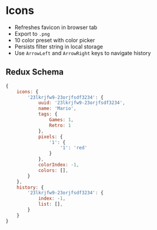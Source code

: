 # Icons

- Refreshes favicon in browser tab
- Export to `.png`
- 10 color preset with color picker
- Persists filter string in local storage
- Use `ArrowLeft` and `ArrowRight` keys to navigate history


## Redux Schema

```js
{
    icons: {
        '23lkrjfw9-23orjfsdf3234': {
            uuid: '23lkrjfw9-23orjfsdf3234',
            name: 'Mario',
            tags: {
                Games: 1,
                Retro: 1
            },
            pixels: {
                '1': {
                    '1': 'red'
                }
            },
            colorIndex: -1,
            colors: [],
        }
    },
    history: {
        '23lkrjfw9-23orjfsdf3234': {
            index: -1,
            list: [],
        }
    }
}
```
